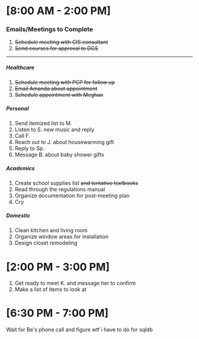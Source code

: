 
# [8:00 AM - 2:00 PM]

### Emails/Meetings to Complete
1. ~~Schedule meeting with CIS consultant~~
2. ~~Send courses for approval to DGS~~

---

##### Healthcare
1. ~~Schedule meeting with PCP for follow up~~
2. ~~Email Amanda about appointment~~
3. ~~Schedule appointment with Meghan~~


##### Personal
1. Send itemized list to M.
2. Listen to S. new music and reply
3. Call F.
4. Reach out to J. about housewarming gift
5. Reply to Sp.
6. Message B. about baby shower gifts
   

##### Academics 
1. Create school supplies list ~~and tentative textbooks~~
2. Read through the regulations manual
3. Organize documentation for post-meeting plan
4. Cry


##### Domestic
1. Clean kitchen and living room
2. Organize window areas for installation
3. Design closet remodeling

# [2:00 PM - 3:00 PM]

1. Get ready to meet K. and message her to confirm
2. Make a list of items to look at 

# [6:30 PM - 7:00 PM]

Wait for Be's phone call and figure wtf i have to do for sqldb

